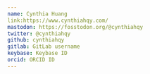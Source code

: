 ```yaml
---
name: Cynthia Huang
link:https://www.cynthiahqy.com/
mastodon: https://fosstodon.org/@cynthiahqy
twitter: @cynthiahqy
github: cynthiahqy
gitlab: GitLab username
keybase: Keybase ID
orcid: ORCID ID
---
```

